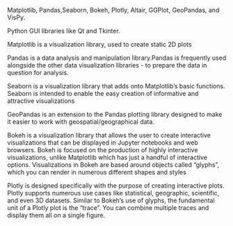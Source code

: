 Matplotlib, Pandas,Seaborn, Bokeh, Plotly, Altair, GGPlot, GeoPandas, and VisPy.

Python GUI libraries like Qt and Tkinter.

Matplotlib is a visualization library, used to create static 2D plots

Pandas is a data analysis and manipulation library.Pandas is frequently used alongside the other data visualization libraries - to prepare the data in question for analysis.

Seaborn is a visualization library that adds onto Matplotlib’s basic functions. Seaborn is intended to enable the easy creation of informative and attractive visualizations

GeoPandas is an extension to the Pandas plotting library designed to make it easier to work with geospatial/geographical data. 

Bokeh is a visualization library that allows the user to create interactive visualizations that can be displayed in Jupyter notebooks and web browsers. Bokeh is focused on the production of highly interactive visualizations, unlike Matplotlib which has just a handful of interactive options.
Visualizations in Bokeh are based around objects called “glyphs”, which you can render in numerous different shapes and styles


Plotly is designed specifically with the purpose of creating interactive plots. Plotly supports numerous use cases like statistical, geographic, scientific, and even 3D datasets. Similar to Bokeh’s use of glyphs, the fundamental unit of a Plotly plot is the “trace”. You can combine multiple traces and display them all on a single figure.
